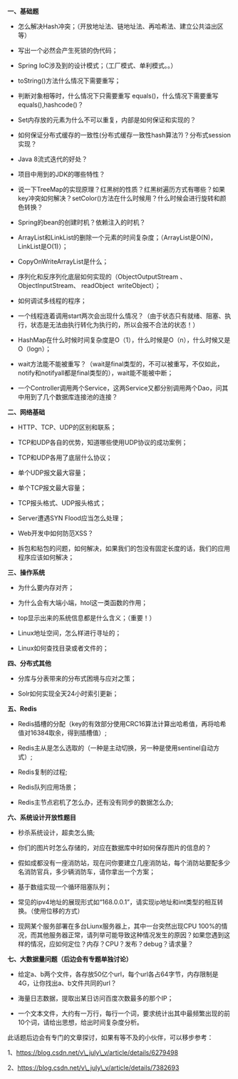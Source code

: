 **一、基础题**

* 怎么解决Hash冲突；（开放地址法、链地址法、再哈希法、建立公共溢出区等）

* 写出一个必然会产生死锁的伪代码；

* Spring IoC涉及到的设计模式；（工厂模式、单利模式。。）

* toString\(\)方法什么情况下需要重写；

* 判断对象相等时，什么情况下只需要重写 equals\(\)，什么情况下需要重写 equals\(\),hashcode\(\)？

* Set内存放的元素为什么不可以重复，内部是如何保证和实现的？

* 如何保证分布式缓存的一致性\(分布式缓存一致性hash算法?\)？分布式session实现？

* Java 8流式迭代的好处？

* 项目中用到的JDK的哪些特性？

* 说一下TreeMap的实现原理？红黑树的性质？红黑树遍历方式有哪些？如果key冲突如何解决？setColor\(\)方法在什么时候用？什么时候会进行旋转和颜色转换？

* Spring的bean的创建时机？依赖注入的时机？

* ArrayList和LinkList的删除一个元素的时间复杂度；（ArrayList是O\(N\)，LinkList是O\(1\)）；

* CopyOnWriteArrayList是什么；

* 序列化和反序列化底层如何实现的（ObjectOutputStream 、ObjectInputStream、 readObject  writeObject）；

* 如何调试多线程的程序；

* 一个线程连着调用start两次会出现什么情况？（由于状态只有就绪、阻塞、执行，状态是无法由执行转化为执行的，所以会报不合法的状态！）

* HashMap在什么时候时间复杂度是O（1），什么时候是O（n），什么时候又是O（logn）；

* wait方法能不能被重写？（wait是final类型的，不可以被重写，不仅如此，notify和notifyall都是final类型的），wait能不能被中断；

* 一个Controller调用两个Service，这两Service又都分别调用两个Dao，问其中用到了几个数据库连接池的连接？

**二、网络基础**

* HTTP、TCP、UDP的区别和联系；

* TCP和UDP各自的优势，知道哪些使用UDP协议的成功案例；

* TCP和UDP各用了底层什么协议；

* 单个UDP报文最大容量；

* 单个TCP报文最大容量；

* TCP报头格式、UDP报头格式；

* Server遭遇SYN Flood应当怎么处理；

* Web开发中如何防范XSS？

* 拆包和粘包的问题，如何解决，如果我们的包没有固定长度的话，我们的应用程序应该如何解决；

**三、操作系统**

* 为什么要内存对齐；

* 为什么会有大端小端，htol这一类函数的作用；

* top显示出来的系统信息都是什么含义；（重要！）

* Linux地址空间，怎么样进行寻址的；

* Linux如何查找目录或者文件的；

**四、分布式其他**

* 分库与分表带来的分布式困境与应对之策；

* Solr如何实现全天24小时索引更新；

**五、Redis**

* Redis插槽的分配（key的有效部分使用CRC16算法计算出哈希值，再将哈希值对16384取余，得到插槽值）;

* Redis主从是怎么选取的（一种是主动切换，另一种是使用sentinel自动方式）;

* Redis复制的过程;

* Redis队列应用场景；

* Redis主节点宕机了怎么办，还有没有同步的数据怎么办;

**六、系统设计开放性题目**

* 秒杀系统设计，超卖怎么搞;

* 你们的图片时怎么存储的，对应在数据库中时如何保存图片的信息的？

* 假如成都没有一座消防站，现在问你要建立几座消防站，每个消防站要配多少名消防官兵，多少辆消防车，请你拿出一个方案；

* 基于数组实现一个循环阻塞队列；

* 常见的ipv4地址的展现形式如“168.0.0.1”，请实现ip地址和int类型的相互转换。（使用位移的方式）

* 现网某个服务部署在多台Liunx服务器上，其中一台突然出现CPU 100%的情况，而其他服务器正常，请列举可能导致这种情况发生的原因？如果您遇到这样的情况，应如何定位？内存？CPU？发布？debug？请求量？  

**七、大数据量问题（后边会有专题单独讨论）**

* 给定a、b两个文件，各存放50亿个url，每个url各占64字节，内存限制是4G，让你找出a、b文件共同的url？

* 海量日志数据，提取出某日访问百度次数最多的那个IP；

* 一个文本文件，大约有一万行，每行一个词，要求统计出其中最频繁出现的前10个词，请给出思想，给出时间复杂度分析。

此话题后边会有专门的文章探讨，如果有等不及的小伙伴，可以移步参考：

1、https://blog.csdn.net/v\_july\_v/article/details/6279498  


2、https://blog.csdn.net/v\_july\_v/article/details/7382693

